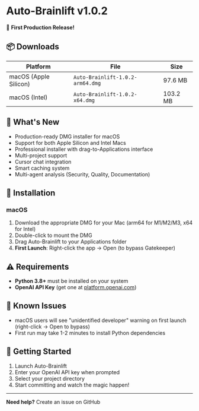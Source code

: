 # Auto-Brainlift v1.0.2

🚀 **First Production Release!**

## 📦 Downloads

| Platform | File | Size |
|----------|------|------|
| macOS (Apple Silicon) | `Auto-Brainlift-1.0.2-arm64.dmg` | 97.6 MB |
| macOS (Intel) | `Auto-Brainlift-1.0.2-x64.dmg` | 103.2 MB |

## 🎯 What's New
- Production-ready DMG installer for macOS
- Support for both Apple Silicon and Intel Macs
- Professional installer with drag-to-Applications interface
- Multi-project support
- Cursor chat integration
- Smart caching system
- Multi-agent analysis (Security, Quality, Documentation)

## 🚀 Installation

### macOS
1. Download the appropriate DMG for your Mac (arm64 for M1/M2/M3, x64 for Intel)
2. Double-click to mount the DMG
3. Drag Auto-Brainlift to your Applications folder
4. **First Launch**: Right-click the app → Open (to bypass Gatekeeper)

## ⚠️ Requirements
- **Python 3.8+** must be installed on your system
- **OpenAI API Key** (get one at [platform.openai.com](https://platform.openai.com))

## 🐛 Known Issues
- macOS users will see "unidentified developer" warning on first launch (right-click → Open to bypass)
- First run may take 1-2 minutes to install Python dependencies

## 🤝 Getting Started
1. Launch Auto-Brainlift
2. Enter your OpenAI API key when prompted
3. Select your project directory
4. Start committing and watch the magic happen!

---
**Need help?** Create an issue on GitHub 
